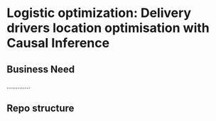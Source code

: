 # Logistic optimization: Delivery drivers location optimisation with Causal Inference

## Business Need
.............

## Repo structure

